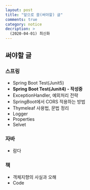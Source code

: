 ```yaml
---
layout: post
title: "앞으로 쓸(써야할) 글"
comments: true
category: notice
decription: >
  (2020-04-01) 최신화
---
```


## 써야할 글

### 스프링
- Spring Boot Test(Junit5)
- <strong> Spring Boot Test(Junit4) - 작성중</strong>
- ExceptionHandler, 예외처리 전략
- SpringBoot에서 CORS 적용하는 방법
- Thymeleaf 사용법, 문법 정리
- Logger
- Properties
- Selvet

### 자바
- 람다

### 책
- 객체지향의 사실과 오해
- Code
